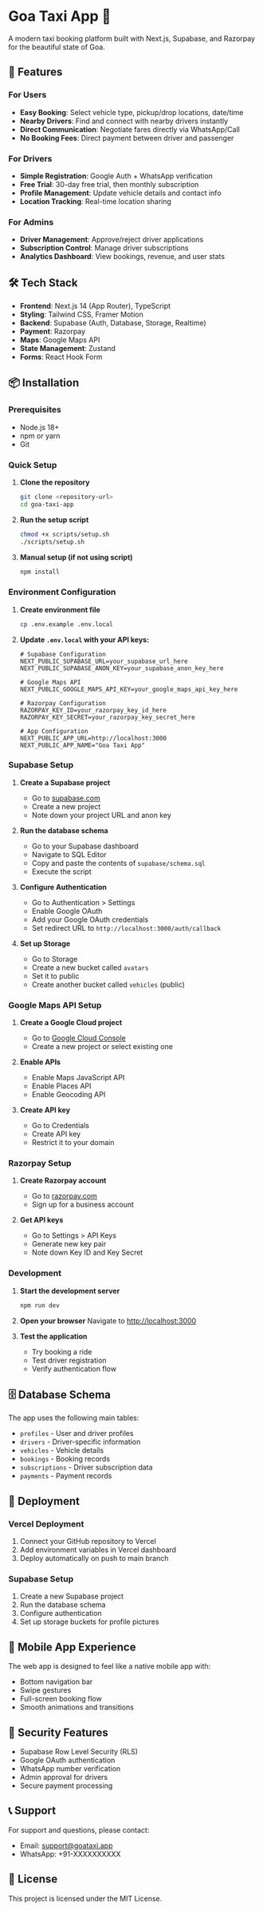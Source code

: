 # Goa Taxi App 🚗

A modern taxi booking platform built with Next.js, Supabase, and Razorpay for the beautiful state of Goa.

## 🚀 Features

### For Users
- **Easy Booking**: Select vehicle type, pickup/drop locations, date/time
- **Nearby Drivers**: Find and connect with nearby drivers instantly
- **Direct Communication**: Negotiate fares directly via WhatsApp/Call
- **No Booking Fees**: Direct payment between driver and passenger

### For Drivers
- **Simple Registration**: Google Auth + WhatsApp verification
- **Free Trial**: 30-day free trial, then monthly subscription
- **Profile Management**: Update vehicle details and contact info
- **Location Tracking**: Real-time location sharing

### For Admins
- **Driver Management**: Approve/reject driver applications
- **Subscription Control**: Manage driver subscriptions
- **Analytics Dashboard**: View bookings, revenue, and user stats

## 🛠 Tech Stack

- **Frontend**: Next.js 14 (App Router), TypeScript
- **Styling**: Tailwind CSS, Framer Motion
- **Backend**: Supabase (Auth, Database, Storage, Realtime)
- **Payment**: Razorpay
- **Maps**: Google Maps API
- **State Management**: Zustand
- **Forms**: React Hook Form

## 📦 Installation

### Prerequisites
- Node.js 18+ 
- npm or yarn
- Git

### Quick Setup

1. **Clone the repository**
   ```bash
   git clone <repository-url>
   cd goa-taxi-app
   ```

2. **Run the setup script**
   ```bash
   chmod +x scripts/setup.sh
   ./scripts/setup.sh
   ```

3. **Manual setup (if not using script)**
   ```bash
   npm install
   ```

### Environment Configuration

1. **Create environment file**
   ```bash
   cp .env.example .env.local
   ```

2. **Update `.env.local` with your API keys:**
   ```env
   # Supabase Configuration
   NEXT_PUBLIC_SUPABASE_URL=your_supabase_url_here
   NEXT_PUBLIC_SUPABASE_ANON_KEY=your_supabase_anon_key_here

   # Google Maps API
   NEXT_PUBLIC_GOOGLE_MAPS_API_KEY=your_google_maps_api_key_here

   # Razorpay Configuration
   RAZORPAY_KEY_ID=your_razorpay_key_id_here
   RAZORPAY_KEY_SECRET=your_razorpay_key_secret_here

   # App Configuration
   NEXT_PUBLIC_APP_URL=http://localhost:3000
   NEXT_PUBLIC_APP_NAME="Goa Taxi App"
   ```

### Supabase Setup

1. **Create a Supabase project**
   - Go to [supabase.com](https://supabase.com)
   - Create a new project
   - Note down your project URL and anon key

2. **Run the database schema**
   - Go to your Supabase dashboard
   - Navigate to SQL Editor
   - Copy and paste the contents of `supabase/schema.sql`
   - Execute the script

3. **Configure Authentication**
   - Go to Authentication > Settings
   - Enable Google OAuth
   - Add your Google OAuth credentials
   - Set redirect URL to `http://localhost:3000/auth/callback`

4. **Set up Storage**
   - Go to Storage
   - Create a new bucket called `avatars`
   - Set it to public
   - Create another bucket called `vehicles` (public)

### Google Maps API Setup

1. **Create a Google Cloud project**
   - Go to [Google Cloud Console](https://console.cloud.google.com)
   - Create a new project or select existing one

2. **Enable APIs**
   - Enable Maps JavaScript API
   - Enable Places API
   - Enable Geocoding API

3. **Create API key**
   - Go to Credentials
   - Create API key
   - Restrict it to your domain

### Razorpay Setup

1. **Create Razorpay account**
   - Go to [razorpay.com](https://razorpay.com)
   - Sign up for a business account

2. **Get API keys**
   - Go to Settings > API Keys
   - Generate new key pair
   - Note down Key ID and Key Secret

### Development

1. **Start the development server**
   ```bash
   npm run dev
   ```

2. **Open your browser**
   Navigate to [http://localhost:3000](http://localhost:3000)

3. **Test the application**
   - Try booking a ride
   - Test driver registration
   - Verify authentication flow

## 🗄 Database Schema

The app uses the following main tables:
- `profiles` - User and driver profiles
- `drivers` - Driver-specific information
- `vehicles` - Vehicle details
- `bookings` - Booking records
- `subscriptions` - Driver subscription data
- `payments` - Payment records

## 🚀 Deployment

### Vercel Deployment
1. Connect your GitHub repository to Vercel
2. Add environment variables in Vercel dashboard
3. Deploy automatically on push to main branch

### Supabase Setup
1. Create a new Supabase project
2. Run the database schema
3. Configure authentication
4. Set up storage buckets for profile pictures

## 📱 Mobile App Experience

The web app is designed to feel like a native mobile app with:
- Bottom navigation bar
- Swipe gestures
- Full-screen booking flow
- Smooth animations and transitions

## 🔐 Security Features

- Supabase Row Level Security (RLS)
- Google OAuth authentication
- WhatsApp number verification
- Admin approval for drivers
- Secure payment processing

## 📞 Support

For support and questions, please contact:
- Email: support@goataxi.app
- WhatsApp: +91-XXXXXXXXXX

## 📄 License

This project is licensed under the MIT License.
